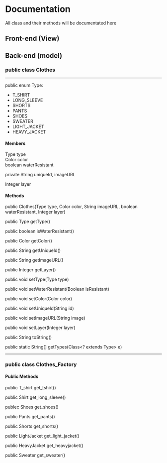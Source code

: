 # Documentation

All class and their methods will be documentated here

## Front-end (View)

## Back-end (model)

### public class Clothes 

--- 

public enum Type:

* T_SHIRT
* LONG_SLEEVE
* SHORTS
* PANTS
* SHOES
* SWEATER
* LIGHT_JACKET
* HEAVY_JACKET

#### Members

Type type  
Color color  
boolean waterResistant  

private String uniqueId, imageURL  

Integer layer  

#### Methods 

public Clothes(Type type, Color color, String imageURL, boolean waterResistant, Integer layer)

public Type getType()

public boolean isWaterResistant()

public Color getColor()

public String getUniqueId()

public String getImageURL()
    
public Integer getLayer() 

public void setType(Type type)

public void setWaterResistant(Boolean isResistant)

public void setColor(Color color)

public void setUniqueId(String id)

public void setImageURL(String image)
    
public void setLayer(Integer layer) 

public String toString()

public static String[] getTypes(Class<? extends Type> e) 

---

### public class Clothes_Factory 

#### Public Methods

public T_shirt get_tshirt()

public Shirt get_long_sleeve()

publec Shoes get_shoes()

public Pants get_pants()

public Shorts get_shorts()

public LightJacket get_light_jacket()

public HeavyJacket get_heavyjacket()

public Sweater get_sweater()

